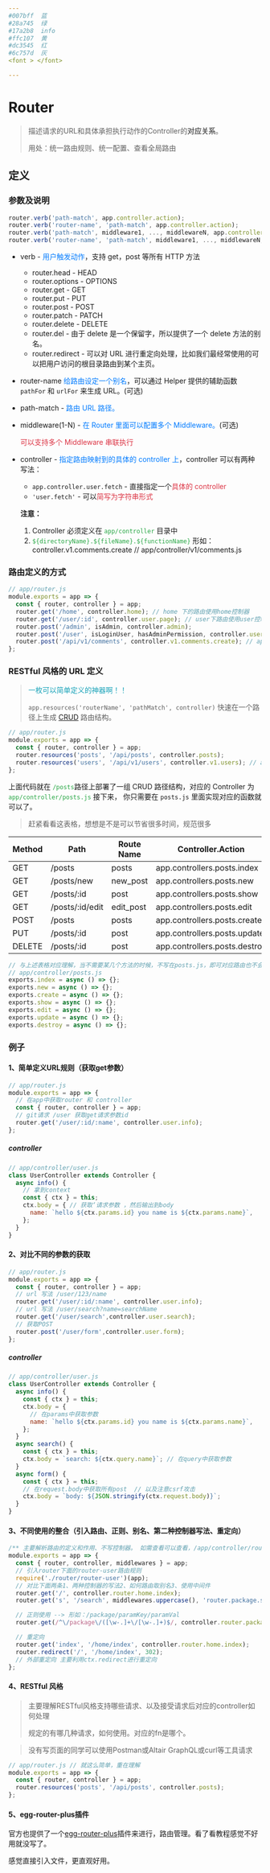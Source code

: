 ```yaml
---
#007bff  蓝
#28a745  绿
#17a2b8  info
#ffc107  黄
#dc3545  红 
#6c757d  灰
<font > </font>

---
```


# Router

>  描述请求的URL和具体承担执行动作的Controller的**对应关系**。
>
> 用处：统一路由规则、统一配置、查看全局路由

## 定义

### 参数及说明

```javascript
router.verb('path-match', app.controller.action);
router.verb('router-name', 'path-match', app.controller.action);
router.verb('path-match', middleware1, ..., middlewareN, app.controller.action);
router.verb('router-name', 'path-match', middleware1, ..., middlewareN, app.controller.action);
```


- verb - <font color=#007bff>用户触发动作</font>，支持 get，post 等所有 HTTP 方法

  - router.head - HEAD
  - router.options - OPTIONS
  - router.get - GET
  - router.put - PUT
  - router.post - POST
  - router.patch - PATCH
  - router.delete - DELETE
  - router.del - 由于 delete 是一个保留字，所以提供了一个 delete 方法的别名。
  - router.redirect - 可以对 URL 进行重定向处理，比如我们最经常使用的可以把用户访问的根目录路由到某个主页。

- router-name <font color=#007bff>给路由设定一个别名</font>，可以通过 Helper 提供的辅助函数 `pathFor` 和 `urlFor` 来生成 URL。(可选)

- path-match -<font color=#007bff> 路由 URL 路径。</font>

- middleware(1-N) - <font color=#007bff>在 Router 里面可以配置多个 Middleware。</font>(可选)

  <font color=dc3545>可以支持多个 Middleware 串联执行</font>

- controller -<font color=#007bff> 指定路由映射到的具体的 controller 上</font>，controller 可以有两种写法：

  - `app.controller.user.fetch` - 直接指定一个<font color=dc3545>具体的 controller</font>
  - `'user.fetch'` - 可以<font color=dc3545>简写为字符串形式</font>

  **注意：** 

  1. Controller 必须定义在 <font color=28a745>`app/controller` </font>目录中
  2. <font color=28a745>`${directoryName}.${fileName}.${functionName}`</font>  形如：controller.v1.comments.create  // app/controller/v1/comments.js

### 路由定义的方式

```javascript
// app/router.js
module.exports = app => {
  const { router, controller } = app;
  router.get('/home', controller.home); // home 下的路由使用home控制器
  router.get('/user/:id', controller.user.page); // user下路由使用user控制器的page方法，传参是id
  router.post('/admin', isAdmin, controller.admin); 
  router.post('/user', isLoginUser, hasAdminPermission, controller.user.create); // user 下的路由，使用了2个中间件，最后调用user控制器下的create方法
  router.post('/api/v1/comments', controller.v1.comments.create); // app/controller/v1/comments.js
};
```



### RESTful 风格的 URL 定义

> <font color=17a2b8>一枚可以简单定义的神器啊！！</font>
>
> `app.resources('routerName', 'pathMatch', controller)` 快速在一个路径上生成 [CRUD](https://en.wikipedia.org/wiki/Create,_read,_update_and_delete) 路由结构。

```javascript
// app/router.js
module.exports = app => {
  const { router, controller } = app;
  router.resources('posts', '/api/posts', controller.posts);
  router.resources('users', '/api/v1/users', controller.v1.users); // app/controller/v1/users.js
};
```

上面代码就在  <font color=28a745>`/posts`</font>路径上部署了一组 CRUD 路径结构，对应的 Controller 为  <font color=28a745>`app/controller/posts.js`</font> 接下来， 你只需要在 `posts.js` 里面实现对应的函数就可以了。

> 赶紧看看这表格，想想是不是可以节省很多时间，规范很多

| Method | Path            | Route Name | Controller.Action             |
| ------ | --------------- | ---------- | ----------------------------- |
| GET    | /posts          | posts      | app.controllers.posts.index   |
| GET    | /posts/new      | new_post   | app.controllers.posts.new     |
| GET    | /posts/:id      | post       | app.controllers.posts.show    |
| GET    | /posts/:id/edit | edit_post  | app.controllers.posts.edit    |
| POST   | /posts          | posts      | app.controllers.posts.create  |
| PUT    | /posts/:id      | post       | app.controllers.posts.update  |
| DELETE | /posts/:id      | post       | app.controllers.posts.destroy |

```javascript
// 与上述表格对应理解，当不需要某几个方法的时候，不写在posts.js，即可对应路由也不会注册。
// app/controller/posts.js  
exports.index = async () => {};
exports.new = async () => {};
exports.create = async () => {};
exports.show = async () => {};
exports.edit = async () => {};
exports.update = async () => {};
exports.destroy = async () => {};
```



### 例子

#### 1、简单定义URL规则（获取get参数）

```javascript
// app/router.js
module.exports = app => {
  // 在app中获取router 和 controller  
  const { router, controller } = app;
  // git请求 /user 获取get请求参数id
  router.get('/user/:id/:name', controller.user.info);
};
```

##### controller

```javascript
// app/controller/user.js
class UserController extends Controller {
  async info() {
    // 拿到context
    const { ctx } = this;
    ctx.body = { // 获取‘请求参数 ，然后输出到body
      name: `hello ${ctx.params.id} you name is ${ctx.params.name}`,
    };
  }
}
```

#### 2、对比不同的参数的获取

```javascript
// app/router.js
module.exports = app => {
  const { router, controller } = app;
  // url 写法 /user/123/name
  router.get('/user/:id/:name', controller.user.info);
  // url 写法 /user/search?name=searchName
  router.get('/user/search',controller.user.search);
  // 获取POST
  router.post('/user/form',controller.user.form);
};
```

##### controller

```javascript
// app/controller/user.js
class UserController extends Controller {
  async info() {
    const { ctx } = this;
    ctx.body = { 
      // 在params中获取参数
      name: `hello ${ctx.params.id} you name is ${ctx.params.name}`,
    };
  }
  async search() {
    const { ctx } = this;
    ctx.body = `search: ${ctx.query.name}`; // 在query中获取参数
  }
  async form() {
    const { ctx } = this;
    // 在request.body中获取所有post  // 以及注意csrf攻击
    ctx.body = `body: ${JSON.stringify(ctx.request.body)}`;
  }
}
```

#### 3、不同使用的整合（引入路由、正则、别名、第二种控制器写法、重定向）

```javascript
/** 主要解析路由的定义和作用、不写控制器。 如需查看可以查看，/app/controller/router/* **/
module.exports = app => {
  const { router, controller, middlewares } = app;
  // 引入router下面的router-user路由规则
  require('./router/router-user')(app);
  // 对比下面两条1、两种控制器的写法2、如何路由取别名3、使用中间件
  router.get('/', controller.router.home.index);
  router.get('s', '/search', middlewares.uppercase(), 'router.package.search');

  // 正则使用 --> 形如：/package/paramKey/paramVal
  router.get(/^\/package\/([\w-.]+\/[\w-.]+)$/, controller.router.package.detail);

  // 重定向
  router.get('index', '/home/index', controller.router.home.index);
  router.redirect('/', '/home/index', 302);
  // 外部重定向 主要利用ctx.redirect进行重定向
};
```

#### 4、RESTful 风格

> 主要理解RESTful风格支持哪些请求、以及接受请求后对应的controller如何处理
>
> 规定的有哪几种请求，如何使用。对应的fn是哪个。

> 没有写页面的同学可以使用Postman或Altair GraphQL或curl等工具请求

```javascript
// app/router.js // 就这么简单，重在理解
module.exports = app => {
  const { router, controller } = app;
  router.resources('posts', '/api/posts', controller.posts);
};
```

#### 5、egg-router-plus插件

官方也提供了一个[egg-router-plus](https://github.com/eggjs/egg-router-plus)插件来进行，路由管理。看了看教程感觉不好用就没写了。

感觉直接引入文件，更直观好用。